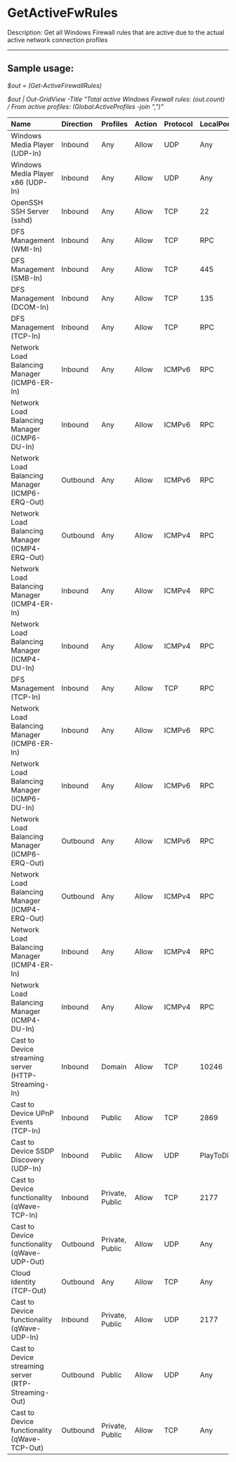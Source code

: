 # GetActiveFwRules
Description: Get all Windows Firewall rules that are active due to the actual active network connection profiles

---
## Sample usage:
_$out = (Get-ActiveFirewallRules)_

_$out  | Out-GridView -Title "Total active Windows Firewall rules: $($out.count) / From active profiles: $($Global:ActiveProfiles -join ",")"_


Name                                                 |Direction    |Profiles         | Action| Protocol|  LocalPort       | RemotePort | RemoteAddress
:----                                                |:---------   |:--------        | :-----| :-------|  :---------      | :--------- | :-------------
Windows Media Player (UDP-In)                        |    Inbound  |             Any |  Allow| UDP     |  Any             | Any        | Any
Windows Media Player x86 (UDP-In)                    |    Inbound  |             Any |  Allow| UDP     |  Any             | Any        | Any
OpenSSH SSH Server (sshd)                            |    Inbound  |             Any |  Allow| TCP     |  22              | Any        | Any
DFS Management (WMI-In)                              |    Inbound  |             Any |  Allow| TCP     |  RPC             | Any        | Any
DFS Management (SMB-In)                              |    Inbound  |             Any |  Allow| TCP     |  445             | Any        | Any
DFS Management (DCOM-In)                             |    Inbound  |             Any |  Allow| TCP     |  135             | Any        | Any
DFS Management (TCP-In)                              |    Inbound  |             Any |  Allow| TCP     |  RPC             | Any        | Any
Network Load Balancing Manager (ICMP6-ER-In)         |    Inbound  |             Any |  Allow| ICMPv6  |  RPC             | Any        | Any
Network Load Balancing Manager (ICMP6-DU-In)         |    Inbound  |             Any |  Allow| ICMPv6  |  RPC             | Any        | Any
Network Load Balancing Manager (ICMP6-ERQ-Out)       |   Outbound  |             Any |  Allow| ICMPv6  |  RPC             | Any        | Any
Network Load Balancing Manager (ICMP4-ERQ-Out)       |   Outbound  |             Any |  Allow| ICMPv4  |  RPC             | Any        | Any
Network Load Balancing Manager (ICMP4-ER-In)         |    Inbound  |             Any |  Allow| ICMPv4  |  RPC             | Any        | Any
Network Load Balancing Manager (ICMP4-DU-In)         |    Inbound  |             Any |  Allow| ICMPv4  |  RPC             | Any        | Any
DFS Management (TCP-In)                              |    Inbound  |             Any |  Allow| TCP     |  RPC             | Any        | Any
Network Load Balancing Manager (ICMP6-ER-In)         |    Inbound  |             Any |  Allow| ICMPv6  |  RPC             | Any        | Any
Network Load Balancing Manager (ICMP6-DU-In)         |    Inbound  |             Any |  Allow| ICMPv6  |  RPC             | Any        | Any
Network Load Balancing Manager (ICMP6-ERQ-Out)       |   Outbound  |             Any |  Allow| ICMPv6  |  RPC             | Any        | Any
Network Load Balancing Manager (ICMP4-ERQ-Out)       |   Outbound  |             Any |  Allow| ICMPv4  |  RPC             | Any        | Any
Network Load Balancing Manager (ICMP4-ER-In)         |    Inbound  |             Any |  Allow| ICMPv4  |  RPC             | Any        | Any
Network Load Balancing Manager (ICMP4-DU-In)         |    Inbound  |             Any |  Allow| ICMPv4  |  RPC             | Any        | Any
Cast to Device streaming server (HTTP-Streaming-In)  |    Inbound  |          Domain |  Allow| TCP     |  10246           | Any        | Any
Cast to Device UPnP Events (TCP-In)                  |    Inbound  |          Public |  Allow| TCP     |  2869            | Any        | PlayToDevice
Cast to Device SSDP Discovery (UDP-In)               |    Inbound  |          Public |  Allow| UDP     |  PlayToDiscovery | Any        | Any
Cast to Device functionality (qWave-TCP-In)          |    Inbound  | Private, Public |  Allow| TCP     |  2177            | Any        | PlayToDevice
Cast to Device functionality (qWave-UDP-Out)         |   Outbound  | Private, Public |  Allow| UDP     |  Any             | 2177       | PlayToDevice
Cloud Identity (TCP-Out)                             |   Outbound  |             Any |  Allow| TCP     |  Any             | 443        | Any
Cast to Device functionality (qWave-UDP-In)          |    Inbound  | Private, Public |  Allow| UDP     |  2177            | Any        | PlayToDevice
Cast to Device streaming server (RTP-Streaming-Out)  |   Outbound  |          Public |  Allow| UDP     |  Any             | Any        | PlayToDevice
Cast to Device functionality (qWave-TCP-Out)         |   Outbound  | Private, Public |  Allow| TCP     |  Any             | 2177       | PlayToDevice